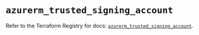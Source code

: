 # `azurerm_trusted_signing_account`

Refer to the Terraform Registry for docs: [`azurerm_trusted_signing_account`](https://registry.terraform.io/providers/hashicorp/azurerm/4.13.0/docs/resources/trusted_signing_account).
